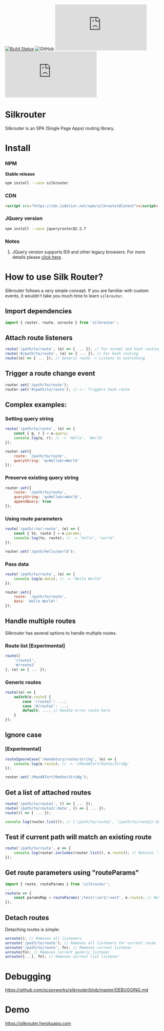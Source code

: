 [![Build Status](https://travis-ci.org/scssyworks/silkrouter.svg?branch=master)](https://travis-ci.org/scssyworks/silkrouter) ![GitHub](https://img.shields.io/github/license/scssyworks/silkrouter) ![GitHub file size in bytes](https://img.shields.io/github/size/scssyworks/silkrouter/dist/esm/index.esm.min.js?label=minified) ![GitHub file size in bytes](https://img.shields.io/github/size/scssyworks/silkrouter/dist/esm/index.esm.js?label=unminified)

# Silkrouter
Silkrouter is an SPA (Single Page Apps) routing library.

# Install

### NPM
<b>Stable release</b>
```sh
npm install --save silkrouter
```

### CDN
```html
<script src="https://cdn.jsdelivr.net/npm/silkrouter@latest"></script>
```

### JQuery version
```sh
npm install --save jqueryrouter@2.2.7
```

### Notes
1. JQuery version supports IE9 and other legacy browsers. For more details please <a href="https://www.npmjs.com/package/jqueryrouter">click here</a>.

# How to use Silk Router?

Silkrouter follows a very simple concept. If you are familiar with custom events, it wouldn't take you much time to learn ``silkrouter``.

## Import dependencies

```js
import { router, route, unroute } from 'silkrouter';
```

## Attach route listeners

```js
route('/path/to/route', (e) => { ... }); // For normal and hash routing (Use "e.hash" flag to differentiate)
route('#/path/to/route', (e) => { ... }); // For hash routing
route((e) => { ... }); // Generic route -> Listens to everything
```

## Trigger a route change event

```js
router.set('/path/to/route');
router.set('#/path/to/route'); // <-- Triggers hash route
```

## Complex examples:

### Setting query string

```js
route('/path/to/route', (e) => {
    const { q, r } = e.query;
    console.log(q, r); // -> 'Hello', 'World'
});

router.set({
    route: '/path/to/route',
    queryString: 'q=Hello&r=World'
});
```

### Preserve existing query string

```js
router.set({
    route: '/path/to/route',
    queryString: 'q=Hello&r=World',
    appendQuery: true
});
```

### Using route parameters

```js
route('/path/:to/:route', (e) => {
    const { to, route } = e.params;
    console.log(to, route); // -> 'hello', 'world'
});

router.set('/path/hello/world');
```

### Pass data

```js
route('/path/to/route', (e) => {
    console.log(e.data); // -> 'Hello World!'
});

router.set({
    route: '/path/to/route',
    data: 'Hello World!'
});
```

## Handle multiple routes

Silkrouter has several options to handle multiple routes.

### Route list [Experimental]

```js
route([
    '/route1',
    '#/route2'
], (e) => { ... });
```

### Generic routes

```js
route((e) => {
    switch(e.route) {
        case '/route1': ...;
        case '#/route2': ...;
        default: ...; // Handle error route here
    }
});
```

## Ignore case

### [Experimental]

```js
routeIgnoreCase('/mandatory/route/string', (e) => {
    console.log(e.route); // -> '/MandATorY/RoUte/StriNg'
});

router.set('/MandATorY/RoUte/StriNg');
```

## Get a list of attached routes

```js
route('/path/to/route1', () => { ... });
route('/path/to/route2/:data', () => { ... });
route(() => { ... });

console.log(router.list()); // ['/path/to/route1', '/path/to/route2/:data', '*'] <-- Unique list
```

## Test if current path will match an existing route

```js
route('/path/to/route', e => {
    console.log(router.includes(router.list(), e.route)); // Returns 'true' if e.route matches a route in route list 
});
```

## Get route parameters using "routeParams"

```js
import { route, routeParams } from 'silkrouter';
...
route(e => {
    const paramsMap = routeParams('/test/:var1/:var2', e.route); // Returns {var1: "hello", var2: "world"} for "/test/hello/world"
});
```

## Detach routes

Detaching routes is simple:

```js
unroute(); // Removes all listeners
unroute('/path/to/route'); // Removes all listeners for current route
unroute('/path/to/route', fn); // Removes current listener
unroute(fn); // Removes current generic listener
unroute([...], fn); // Removes current list listener
```

# Debugging

<a href="https://github.com/scssyworks/silkrouter/blob/master/DEBUGGING.md">https://github.com/scssyworks/silkrouter/blob/master/DEBUGGING.md</a>

# Demo

<a href="https://silkrouter.herokuapp.com/">https://silkrouter.herokuapp.com</a>